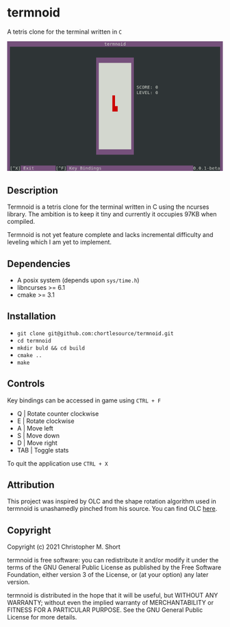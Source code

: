 # termnoid
A tetris clone for the terminal written in `C`

<p align="center">
  <img src="gfx/termnoid.png?raw=true" alt="termnoid a tetris clone!"/>
</p>

## Description

Termnoid is a tetris clone for the terminal written in C using the ncurses library. The ambition is to keep it tiny and currently it occupies 97KB when compiled.

Termnoid is not yet feature complete and lacks incremental difficulty and leveling which I am yet to implement.

## Dependencies

* A posix system (depends upon `sys/time.h`)
* libncurses >= 6.1
* cmake >= 3.1

## Installation

* `git clone git@github.com:chortlesource/termnoid.git`
* `cd termnoid`
* `mkdir buld && cd build`
* `cmake ..`
* `make`

## Controls

Key bindings can be accessed in game using `CTRL + F`

* Q   | Rotate counter clockwise
* E   | Rotate clockwise
* A   | Move left
* S   | Move down
* D   | Move right
* TAB | Toggle stats

To quit the application use `CTRL + X`

## Attribution

This project was inspired by OLC and the shape rotation algorithm used in termnoid is unashamedly pinched from his source. You can find OLC [here](https://github.com/OneLoneCoder).

## Copyright

Copyright (c) 2021 Christopher M. Short

termnoid is free software: you can redistribute it and/or
modify it under the terms of the GNU General Public License as
published by the Free Software Foundation, either version 3 of the
License, or (at your option) any later version.

termnoid is distributed in the hope that it will be useful, but
WITHOUT ANY WARRANTY; without even the implied warranty of
MERCHANTABILITY or FITNESS FOR A PARTICULAR PURPOSE. See the GNU
General Public License for more details.
